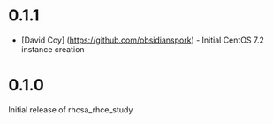 # 0.1.1
- [David Coy] (https://github.com/obsidianspork) - Initial CentOS 7.2 instance creation

# 0.1.0
Initial release of rhcsa_rhce_study
